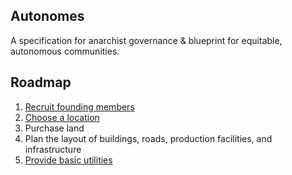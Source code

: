 <article>

# Autonomes

A specification for anarchist governance & blueprint for equitable, autonomous communities.

## Roadmap

1. [Recruit founding members](/society/founding_members)
1. [Choose a location](/location)
1. Purchase land
1. Plan the layout of buildings, roads, production facilities, and infrastructure
1. [Provide basic utilities](/utilities)

</article>
